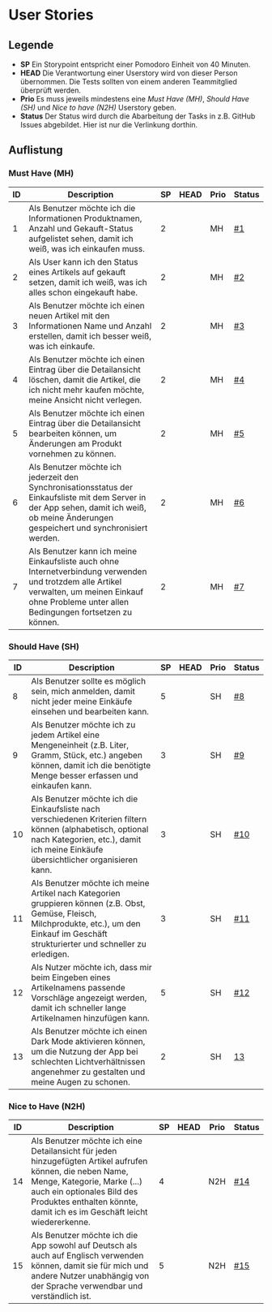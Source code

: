 # User Stories

## Legende

- **SP** Ein Storypoint entspricht einer Pomodoro Einheit von 40 Minuten.
- **HEAD** Die Verantwortung einer Userstory wird von dieser Person übernommen. Die Tests sollten von einem anderen Teammitglied
überprüft werden.
- **Prio** Es muss jeweils mindestens eine *Must Have (MH)*, *Should Have (SH)* und *Nice to have (N2H)* Userstory geben.
- **Status** Der Status wird durch die Abarbeitung der Tasks in z.B. GitHub Issues abgebildet. Hier ist nur die Verlinkung dorthin.

## Auflistung

### Must Have (MH)

| ID  | Description                                                                                                                                                                                                                                                | SP  | HEAD | Prio | Status                                                                                        |
| --- | ---------------------------------------------------------------------------------------------------------------------------------------------------------------------------------------------------------------------------------------------------------- | --- | ---- | ---- | --------------------------------------------------------------------------------------------- |
| 1   | Als Benutzer möchte ich die Informationen Produktnamen, Anzahl und Gekauft-Status aufgelistet sehen, damit ich weiß, was ich einkaufen muss.                                                                        | 2   |      | MH   | [#1](https://github.com/TGM-HIT/syt5-gek1051-mobile-application-fmms_shoppinglist/issues/3)   |
| 2   | Als User kann ich den Status eines Artikels auf gekauft setzen, damit ich weiß, was ich alles schon eingekauft habe.                                                                                                | 2   |      | MH   | [#2](https://github.com/TGM-HIT/syt5-gek1051-mobile-application-fmms_shoppinglist/issues/4)   |
| 3   | Als Benutzer möchte ich einen neuen Artikel mit den Informationen Name und Anzahl erstellen, damit ich besser weiß, was ich einkaufe.                                                                              | 2   |      | MH   | [#3](https://github.com/TGM-HIT/syt5-gek1051-mobile-application-fmms_shoppinglist/issues/5)   |
| 4   | Als Benutzer möchte ich einen Eintrag über die Detailansicht löschen, damit die Artikel, die ich nicht mehr kaufen möchte, meine Ansicht nicht verlegen.                                                            | 2   |      | MH   | [#4](https://github.com/TGM-HIT/syt5-gek1051-mobile-application-fmms_shoppinglist/issues/6)   |
| 5   | Als Benutzer möchte ich einen Eintrag über die Detailansicht bearbeiten können, um Änderungen am Produkt vornehmen zu können.                                                                                       | 2   |      | MH   | [#5](https://github.com/TGM-HIT/syt5-gek1051-mobile-application-fmms_shoppinglist/issues/7)   |
| 6   | Als Benutzer möchte ich jederzeit den Synchronisationsstatus der Einkaufsliste mit dem Server in der App sehen, damit ich weiß, ob meine Änderungen gespeichert und synchronisiert werden.                          | 2   |      | MH   | [#6](https://github.com/TGM-HIT/syt5-gek1051-mobile-application-fmms_shoppinglist/issues/14) |
| 7   | Als Benutzer kann ich meine Einkaufsliste auch ohne Internetverbindung verwenden und trotzdem alle Artikel verwalten, um meinen Einkauf ohne Probleme unter allen Bedingungen fortsetzen zu können.                  | 2   |      | MH   | [#7](https://github.com/TGM-HIT/syt5-gek1051-mobile-application-fmms_shoppinglist/issues/16)  |

### Should Have (SH)

| ID  | Description                                                                                                                                                                                                                                          | SP  | HEAD | Prio | Status                                                                                        |
| --- | ---------------------------------------------------------------------------------------------------------------------------------------------------------------------------------------------------------------------------------------------------- | --- | ---- | ---- | --------------------------------------------------------------------------------------------- |
| 8   | Als Benutzer sollte es möglich sein, mich anmelden, damit nicht jeder meine Einkäufe einsehen und bearbeiten kann.                                                                                           | 5   |      | SH   | [#8](https://github.com/TGM-HIT/syt5-gek1051-mobile-application-fmms_shoppinglist/issues/8)   |
| 9   | Als Benutzer möchte ich zu jedem Artikel eine Mengeneinheit (z.B. Liter, Gramm, Stück, etc.) angeben können, damit ich die benötigte Menge besser erfassen und einkaufen kann.                                 | 3   |      | SH   | [#9](https://github.com/TGM-HIT/syt5-gek1051-mobile-application-fmms_shoppinglist/issues/9)   |
| 10  | Als Benutzer möchte ich die Einkaufsliste nach verschiedenen Kriterien filtern können (alphabetisch, optional nach Kategorien, etc.), damit ich meine Einkäufe übersichtlicher organisieren kann.              | 3   |      | SH   | [#10](https://github.com/TGM-HIT/syt5-gek1051-mobile-application-fmms_shoppinglist/issues/10)  |
| 11  | Als Benutzer möchte ich meine Artikel nach Kategorien gruppieren können (z.B. Obst, Gemüse, Fleisch, Milchprodukte, etc.), um den Einkauf im Geschäft strukturierter und schneller zu erledigen.              | 3   |      | SH   | [#11](https://github.com/TGM-HIT/syt5-gek1051-mobile-application-fmms_shoppinglist/issues/11)  |
| 12  | Als Nutzer möchte ich, dass mir beim Eingeben eines Artikelnamens passende Vorschläge angezeigt werden, damit ich schneller lange Artikelnamen hinzufügen kann.                                                 | 5   |      | SH   | [#12](https://github.com/TGM-HIT/syt5-gek1051-mobile-application-fmms_shoppinglist/issues/15) |
| 13  | Als Benutzer möchte ich einen Dark Mode aktivieren können, um die Nutzung der App bei schlechten Lichtverhältnissen angenehmer zu gestalten und meine Augen zu schonen.                                       | 2   |      | SH   | [13](https://github.com/TGM-HIT/syt5-gek1051-mobile-application-fmms_shoppinglist/issues/17)  |

### Nice to Have (N2H)

| ID  | Description                                                                                                                                                                                                                                      | SP  | HEAD | Prio | Status                                                                                        |
| --- | ---------------------------------------------------------------------------------------------------------------------------------------------------------------------------------------------------------------------------------------------- | --- | ---- | ---- | --------------------------------------------------------------------------------------------- |
| 14  | Als Benutzer möchte ich eine Detailansicht für jeden hinzugefügten Artikel aufrufen können, die neben Name, Menge, Kategorie, Marke (...) auch ein optionales Bild des Produktes enthalten könnte, damit ich es im Geschäft leicht wiedererkenne. | 4   |      | N2H  | [#14](https://github.com/TGM-HIT/syt5-gek1051-mobile-application-fmms_shoppinglist/issues/12) |
| 15  | Als Benutzer möchte ich die App sowohl auf Deutsch als auch auf Englisch verwenden können, damit sie für mich und andere Nutzer unabhängig von der Sprache verwendbar und verständlich ist.              | 5   |      | N2H  | [#15](https://github.com/TGM-HIT/syt5-gek1051-mobile-application-fmms_shoppinglist/issues/13) |

